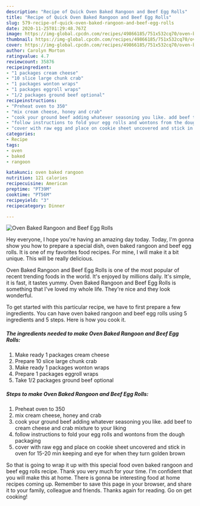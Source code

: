 ```yaml
---
description: "Recipe of Quick Oven Baked Rangoon and Beef Egg Rolls"
title: "Recipe of Quick Oven Baked Rangoon and Beef Egg Rolls"
slug: 579-recipe-of-quick-oven-baked-rangoon-and-beef-egg-rolls
date: 2020-11-25T01:29:48.767Z
image: https://img-global.cpcdn.com/recipes/49866185/751x532cq70/oven-baked-rangoon-and-beef-egg-rolls-recipe-main-photo.jpg
thumbnail: https://img-global.cpcdn.com/recipes/49866185/751x532cq70/oven-baked-rangoon-and-beef-egg-rolls-recipe-main-photo.jpg
cover: https://img-global.cpcdn.com/recipes/49866185/751x532cq70/oven-baked-rangoon-and-beef-egg-rolls-recipe-main-photo.jpg
author: Carolyn Morton
ratingvalue: 4.7
reviewcount: 35876
recipeingredient:
- "1 packages cream cheese"
- "10 slice large chunk crab"
- "1 packages wonton wraps"
- "1 packages eggroll wraps"
- "1/2 packages ground beef optional"
recipeinstructions:
- "Preheat oven to 350"
- "mix cream cheese, honey and crab"
- "cook your ground beef adding whatever seasoning you like. add beef to cream cheese and crab mixture to your liking"
- "follow instructions to fold your egg rolls and wontons from the dough packaging"
- "cover with raw egg and place on cookie sheet uncovered and stick in oven for 15-20 min keeping and eye for when they turn golden brown"
categories:
- Recipe
tags:
- oven
- baked
- rangoon

katakunci: oven baked rangoon 
nutrition: 121 calories
recipecuisine: American
preptime: "PT39M"
cooktime: "PT56M"
recipeyield: "3"
recipecategory: Dinner

---
```



![Oven Baked Rangoon and Beef Egg Rolls](https://img-global.cpcdn.com/recipes/49866185/751x532cq70/oven-baked-rangoon-and-beef-egg-rolls-recipe-main-photo.jpg)

Hey everyone, I hope you're having an amazing day today. Today, I'm gonna show you how to prepare a special dish, oven baked rangoon and beef egg rolls. It is one of my favorites food recipes. For mine, I will make it a bit unique. This will be really delicious.

Oven Baked Rangoon and Beef Egg Rolls is one of the most popular of recent trending foods in the world. It's enjoyed by millions daily. It's simple, it is fast, it tastes yummy. Oven Baked Rangoon and Beef Egg Rolls is something that I've loved my whole life. They're nice and they look wonderful.




To get started with this particular recipe, we have to first prepare a few ingredients. You can have oven baked rangoon and beef egg rolls using 5 ingredients and 5 steps. Here is how you cook it.

<!--inarticleads1-->

##### The ingredients needed to make Oven Baked Rangoon and Beef Egg Rolls:

1. Make ready 1 packages cream cheese
1. Prepare 10 slice large chunk crab
1. Make ready 1 packages wonton wraps
1. Prepare 1 packages eggroll wraps
1. Take 1/2 packages ground beef optional




<!--inarticleads2-->

##### Steps to make Oven Baked Rangoon and Beef Egg Rolls:

1. Preheat oven to 350
1. mix cream cheese, honey and crab
1. cook your ground beef adding whatever seasoning you like. add beef to cream cheese and crab mixture to your liking
1. follow instructions to fold your egg rolls and wontons from the dough packaging
1. cover with raw egg and place on cookie sheet uncovered and stick in oven for 15-20 min keeping and eye for when they turn golden brown




So that is going to wrap it up with this special food oven baked rangoon and beef egg rolls recipe. Thank you very much for your time. I'm confident that you will make this at home. There is gonna be interesting food at home recipes coming up. Remember to save this page in your browser, and share it to your family, colleague and friends. Thanks again for reading. Go on get cooking!
